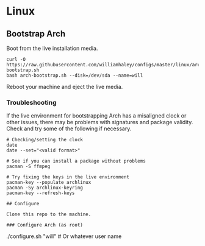 # Linux

## Bootstrap Arch

Boot from the live installation media.

```
curl -O https://raw.githubusercontent.com/williamhaley/configs/master/linux/arch-bootstrap.sh
bash arch-bootstrap.sh --disk=/dev/sda --name=will
```

Reboot your machine and eject the live media.

### Troubleshooting

If the live environment for bootstrapping Arch has a misaligned clock or other issues, there may be problems with signatures and package validity. Check and try some of the following if necessary.

```
# Checking/setting the clock
date
date --set="<valid format>"

# See if you can install a package without problems
pacman -S ffmpeg

# Try fixing the keys in the live environment
pacman-key --populate archlinux
pacman -Sy archlinux-keyring
pacman-key --refresh-keys

## Configure

Clone this repo to the machine.

### Configure Arch (as root)

```
./configure.sh "will" # Or whatever user name
```
